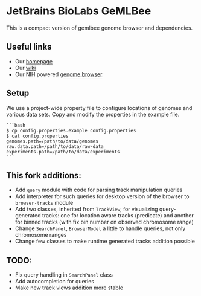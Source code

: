 JetBrains BioLabs GeMLBee
=========================

This is a compact version of gemlbee genome browser and dependencies.

Useful links
------------

* Our [homepage](https://research.jetbrains.org/groups/biolabs)
* Our [wiki](http://biolabs.intellij.net)
* Our NIH powered [genome browser](http://genomebrowser.labs.intellij.net)

Setup
-----

We use a project-wide property file to configure locations of genomes and various data sets.
Copy and modify the properties in the example file.

    ```bash
    $ cp config.properties.example config.properties
    $ cat config.properties
    genomes.path=/path/to/data/genomes
    raw.data.path=/path/to/data/raw-data
    experiments.path=/path/to/data/experiments
    ```

This fork additions:
--------------------

* Add `query` module with code for parsing track manipulation queries
* Add interpreter for such queries for desktop version of the browser to `browser-tracks` module
* Add two classes, inherited from `TrackView`, for visualizing query-generated tracks:
  one for location aware tracks (predicate) and another for binned tracks (with fix bin number on
  observed chromosome range)
* Change `SearchPanel`, `BrowserModel` a little to handle queries, not only chromosome ranges
* Change few classes to make runtime generated tracks addition possible


TODO:
-----

* Fix query handling in `SearchPanel` class
* Add autocompletion for queries
* Make new track views addition more stable
